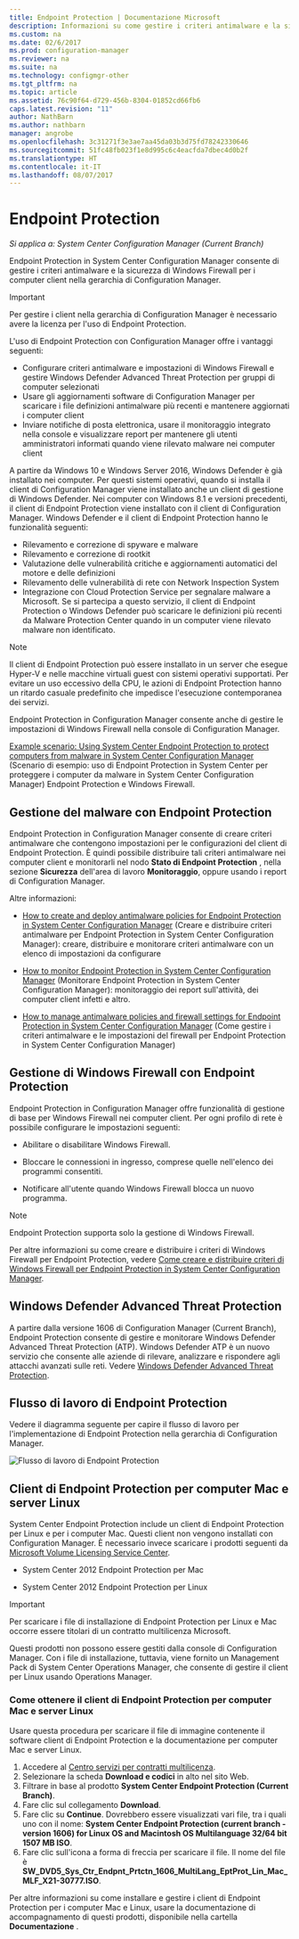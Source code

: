 ```yaml
---
title: Endpoint Protection | Documentazione Microsoft
description: Informazioni su come gestire i criteri antimalware e la sicurezza di Windows Firewall per i computer client nella gerarchia di Configuration Manager.
ms.custom: na
ms.date: 02/6/2017
ms.prod: configuration-manager
ms.reviewer: na
ms.suite: na
ms.technology: configmgr-other
ms.tgt_pltfrm: na
ms.topic: article
ms.assetid: 76c90f64-d729-456b-8304-01852cd66fb6
caps.latest.revision: "11"
author: NathBarn
ms.author: nathbarn
manager: angrobe
ms.openlocfilehash: 3c31271f3e3ae7aa45da03b3d75fd78242330646
ms.sourcegitcommit: 51fc48fb023f1e8d995c6c4eacfda7dbec4d0b2f
ms.translationtype: HT
ms.contentlocale: it-IT
ms.lasthandoff: 08/07/2017
---
```

# <a name="endpoint-protection"></a>Endpoint Protection

*Si applica a: System Center Configuration Manager (Current Branch)*

Endpoint Protection in System Center Configuration Manager consente di gestire i criteri antimalware e la sicurezza di Windows Firewall per i computer client nella gerarchia di Configuration Manager.  

> [!IMPORTANT]  
>  Per gestire i client nella gerarchia di Configuration Manager è necessario avere la licenza per l'uso di Endpoint Protection.  

 L'uso di Endpoint Protection con Configuration Manager offre i vantaggi seguenti:  

-   Configurare criteri antimalware e impostazioni di Windows Firewall e gestire Windows Defender Advanced Threat Protection per gruppi di computer selezionati  
-   Usare gli aggiornamenti software di Configuration Manager per scaricare i file definizioni antimalware più recenti e mantenere aggiornati i computer client  
-   Inviare notifiche di posta elettronica, usare il monitoraggio integrato nella console e visualizzare report per mantenere gli utenti amministratori informati quando viene rilevato malware nei computer client  

A partire da Windows 10 e Windows Server 2016, Windows Defender è già installato nei computer. Per questi sistemi operativi, quando si installa il client di Configuration Manager viene installato anche un client di gestione di Windows Defender. Nei computer con Windows 8.1 e versioni precedenti, il client di Endpoint Protection viene installato con il client di Configuration Manager. Windows Defender e il client di Endpoint Protection hanno le funzionalità seguenti:  

-   Rilevamento e correzione di spyware e malware  
-   Rilevamento e correzione di rootkit  
-   Valutazione delle vulnerabilità critiche e aggiornamenti automatici del motore e delle definizioni  
-   Rilevamento delle vulnerabilità di rete con Network Inspection System  
-   Integrazione con Cloud Protection Service per segnalare malware a Microsoft. Se si partecipa a questo servizio, il client di Endpoint Protection o Windows Defender può scaricare le definizioni più recenti da Malware Protection Center quando in un computer viene rilevato malware non identificato.  

> [!NOTE]  
>  Il client di Endpoint Protection può essere installato in un server che esegue Hyper-V e nelle macchine virtuali guest con sistemi operativi supportati. Per evitare un uso eccessivo della CPU, le azioni di Endpoint Protection hanno un ritardo casuale predefinito che impedisce l'esecuzione contemporanea dei servizi.  

 Endpoint Protection in Configuration Manager consente anche di gestire le impostazioni di Windows Firewall nella console di Configuration Manager.  

 [Example scenario: Using System Center Endpoint Protection to protect computers from malware in System Center Configuration Manager](scenarios-endpoint-protection.md) (Scenario di esempio: uso di Endpoint Protection in System Center per proteggere i computer da malware in System Center Configuration Manager) Endpoint Protection e Windows Firewall.  


## <a name="managing-malware-with-endpoint-protection"></a>Gestione del malware con Endpoint Protection  
 Endpoint Protection in Configuration Manager consente di creare criteri antimalware che contengono impostazioni per le configurazioni del client di Endpoint Protection. È quindi possibile distribuire tali criteri antimalware nei computer client e monitorarli nel nodo **Stato di Endpoint Protection** , nella sezione **Sicurezza** dell'area di lavoro **Monitoraggio**, oppure usando i report di Configuration Manager.  

 Altre informazioni:  

-   [How to create and deploy antimalware policies for Endpoint Protection in System Center Configuration Manager](endpoint-antimalware-policies.md) (Creare e distribuire criteri antimalware per Endpoint Protection in System Center Configuration Manager): creare, distribuire e monitorare criteri antimalware con un elenco di impostazioni da configurare  

-   [How to monitor Endpoint Protection in System Center Configuration Manager](monitor-endpoint-protection.md) (Monitorare Endpoint Protection in System Center Configuration Manager): monitoraggio dei report sull'attività, dei computer client infetti e altro.  

-   [How to manage antimalware policies and firewall settings for Endpoint Protection in System Center Configuration Manager](endpoint-antimalware-firewall.md) (Come gestire i criteri antimalware e le impostazioni del firewall per Endpoint Protection in System Center Configuration Manager)  


## <a name="managing-windows-firewall-with-endpoint-protection"></a>Gestione di Windows Firewall con Endpoint Protection  
 Endpoint Protection in Configuration Manager offre funzionalità di gestione di base per Windows Firewall nei computer client. Per ogni profilo di rete è possibile configurare le impostazioni seguenti:  

-   Abilitare o disabilitare Windows Firewall.  

-   Bloccare le connessioni in ingresso, comprese quelle nell'elenco dei programmi consentiti.  

-   Notificare all'utente quando Windows Firewall blocca un nuovo programma.  

> [!NOTE]  
>  Endpoint Protection supporta solo la gestione di Windows Firewall.  


 Per altre informazioni su come creare e distribuire i criteri di Windows Firewall per Endpoint Protection, vedere [Come creare e distribuire criteri di Windows Firewall per Endpoint Protection in System Center Configuration Manager](create-windows-firewall-policies.md).  


## <a name="windows-defender-advanced-threat-protection"></a>Windows Defender Advanced Threat Protection

A partire dalla versione 1606 di Configuration Manager (Current Branch), Endpoint Protection consente di gestire e monitorare Windows Defender Advanced Threat Protection (ATP). Windows Defender ATP è un nuovo servizio che consente alle aziende di rilevare, analizzare e rispondere agli attacchi avanzati sulle reti. Vedere [Windows Defender Advanced Threat Protection](windows-defender-advanced-threat-protection.md).

## <a name="endpoint-protection-workflow"></a>Flusso di lavoro di Endpoint Protection  
 Vedere il diagramma seguente per capire il flusso di lavoro per l'implementazione di Endpoint Protection nella gerarchia di Configuration Manager.  

 ![Flusso di lavoro di Endpoint Protection](../media/Endpoint-Protection-Workflow.gif)  

## <a name="endpoint-protection-client-for-mac-computers-and-linux-servers"></a>Client di Endpoint Protection per computer Mac e server Linux  
 System Center Endpoint Protection include un client di Endpoint Protection per Linux e per i computer Mac. Questi client non vengono installati con Configuration Manager. È necessario invece scaricare i prodotti seguenti da [Microsoft Volume Licensing Service Center](https://www.microsoft.com/licensing/servicecenter/default.aspx).  

-   System Center 2012 Endpoint Protection per Mac  

-   System Center 2012 Endpoint Protection per Linux  


> [!IMPORTANT]  
>  Per scaricare i file di installazione di Endpoint Protection per Linux e Mac occorre essere titolari di un contratto multilicenza Microsoft.  

 Questi prodotti non possono essere gestiti dalla console di Configuration Manager. Con i file di installazione, tuttavia, viene fornito un Management Pack di System Center Operations Manager, che consente di gestire il client per Linux usando Operations Manager.  

### <a name="how-to-get-the-endpoint-protection-client-for-mac-computers-and-linux-servers"></a>Come ottenere il client di Endpoint Protection per computer Mac e server Linux

Usare questa procedura per scaricare il file di immagine contenente il software client di Endpoint Protection e la documentazione per computer Mac e server Linux.
1. Accedere al [Centro servizi per contratti multilicenza](https://www.microsoft.com/licensing/servicecenter/default.aspx).
2. Selezionare la scheda  **Download e codici** in alto nel sito Web.
3. Filtrare in base al prodotto **System Center Endpoint Protection (Current Branch)**.
4. Fare clic sul collegamento **Download**.
5. Fare clic su **Continue**. Dovrebbero essere visualizzati vari file, tra i quali uno con il nome: **System Center Endpoint Protection (current branch - version 1606) for Linux OS and Macintosh OS Multilanguage   32/64 bit   1507 MB ISO**.
6. Fare clic sull'icona a forma di freccia per scaricare il file. Il nome del file è **SW_DVD5_Sys_Ctr_Endpnt_Prtctn_1606_MultiLang_EptProt_Lin_Mac_MLF_X21-30777.ISO**.

 Per altre informazioni su come installare e gestire i client di Endpoint Protection per i computer Mac e Linux, usare la documentazione di accompagnamento di questi prodotti, disponibile nella cartella **Documentazione** .
